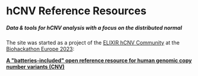 # hCNV Reference Resources
##### Data &amp; tools for hCNV analysis with a focus on the distributed normal

The site was started as a project of the [ELIXIR hCNV Community](https://cnvar.org)
at the [Biohackathon Europe 2023](https://biohackathon-europe.org):

**[A "batteries-included" open reference resource for human genomic copy number variants (CNV)](https://github.com/elixir-europe/biohackathon-projects-2023/tree/main/1)**

